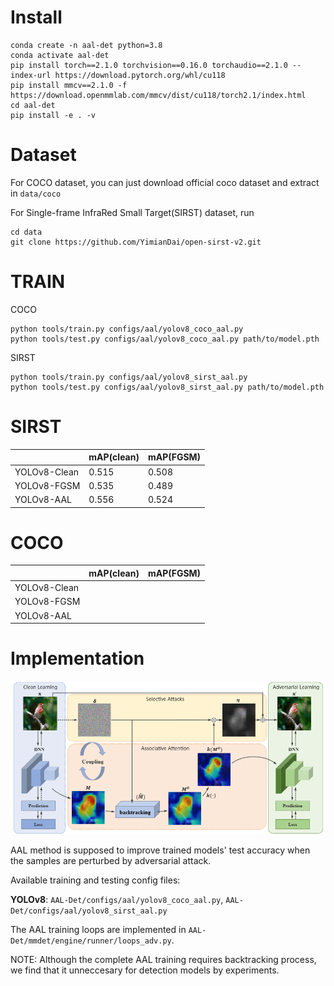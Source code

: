 # Install
```
conda create -n aal-det python=3.8
conda activate aal-det
pip install torch==2.1.0 torchvision==0.16.0 torchaudio==2.1.0 --index-url https://download.pytorch.org/whl/cu118
pip install mmcv==2.1.0 -f https://download.openmmlab.com/mmcv/dist/cu118/torch2.1/index.html
cd aal-det
pip install -e . -v
```

# Dataset
For COCO dataset, you can just download official coco dataset and extract in ```data/coco```

For Single-frame InfraRed Small Target(SIRST) dataset, run
```shell
cd data
git clone https://github.com/YimianDai/open-sirst-v2.git
```

# TRAIN
COCO
```shell
python tools/train.py configs/aal/yolov8_coco_aal.py
python tools/test.py configs/aal/yolov8_coco_aal.py path/to/model.pth
```

SIRST
```shell
python tools/train.py configs/aal/yolov8_sirst_aal.py
python tools/test.py configs/aal/yolov8_sirst_aal.py path/to/model.pth
```

# SIRST

||mAP(clean)|mAP(FGSM)|
|---|---|---|
|YOLOv8-Clean|0.515|0.508|
|YOLOv8-FGSM|0.535|0.489|
|YOLOv8-AAL|0.556|0.524|

# COCO
||mAP(clean)|mAP(FGSM)|
|---|---|---|
|YOLOv8-Clean|||
|YOLOv8-FGSM|||
|YOLOv8-AAL|||
# Implementation

![alt text](image.png)

AAL method is supposed to improve trained models' test accuracy when the samples are perturbed by adversarial attack.

Available training and testing config files:

**YOLOv8**: ```AAL-Det/configs/aal/yolov8_coco_aal.py```, ```AAL-Det/configs/aal/yolov8_sirst_aal.py```

The AAL training loops are implemented in ```AAL-Det/mmdet/engine/runner/loops_adv.py```.

NOTE: Although the complete AAL training requires backtracking process, we find that it unneccesary for detection models by experiments.